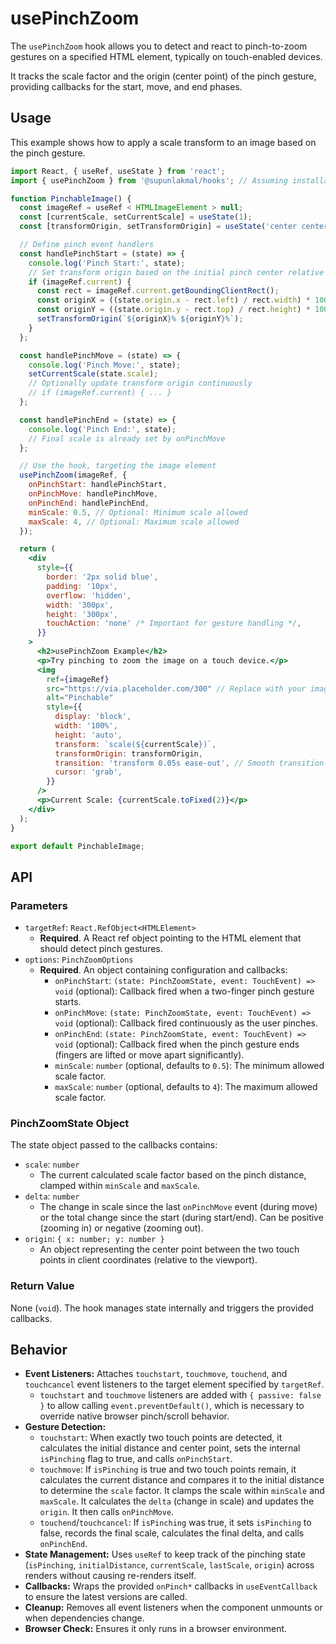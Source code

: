 # usePinchZoom

The `usePinchZoom` hook allows you to detect and react to pinch-to-zoom gestures on a specified HTML element, typically on touch-enabled devices.

It tracks the scale factor and the origin (center point) of the pinch gesture, providing callbacks for the start, move, and end phases.

## Usage

This example shows how to apply a scale transform to an image based on the pinch gesture.

```jsx
import React, { useRef, useState } from 'react';
import { usePinchZoom } from '@supunlakmal/hooks'; // Assuming installation

function PinchableImage() {
  const imageRef = useRef < HTMLImageElement > null;
  const [currentScale, setCurrentScale] = useState(1);
  const [transformOrigin, setTransformOrigin] = useState('center center');

  // Define pinch event handlers
  const handlePinchStart = (state) => {
    console.log('Pinch Start:', state);
    // Set transform origin based on the initial pinch center relative to the element
    if (imageRef.current) {
      const rect = imageRef.current.getBoundingClientRect();
      const originX = ((state.origin.x - rect.left) / rect.width) * 100;
      const originY = ((state.origin.y - rect.top) / rect.height) * 100;
      setTransformOrigin(`${originX}% ${originY}%`);
    }
  };

  const handlePinchMove = (state) => {
    console.log('Pinch Move:', state);
    setCurrentScale(state.scale);
    // Optionally update transform origin continuously
    // if (imageRef.current) { ... }
  };

  const handlePinchEnd = (state) => {
    console.log('Pinch End:', state);
    // Final scale is already set by onPinchMove
  };

  // Use the hook, targeting the image element
  usePinchZoom(imageRef, {
    onPinchStart: handlePinchStart,
    onPinchMove: handlePinchMove,
    onPinchEnd: handlePinchEnd,
    minScale: 0.5, // Optional: Minimum scale allowed
    maxScale: 4, // Optional: Maximum scale allowed
  });

  return (
    <div
      style={{
        border: '2px solid blue',
        padding: '10px',
        overflow: 'hidden',
        width: '300px',
        height: '300px',
        touchAction: 'none' /* Important for gesture handling */,
      }}
    >
      <h2>usePinchZoom Example</h2>
      <p>Try pinching to zoom the image on a touch device.</p>
      <img
        ref={imageRef}
        src="https://via.placeholder.com/300" // Replace with your image URL
        alt="Pinchable"
        style={{
          display: 'block',
          width: '100%',
          height: 'auto',
          transform: `scale(${currentScale})`,
          transformOrigin: transformOrigin,
          transition: 'transform 0.05s ease-out', // Smooth transition slightly
          cursor: 'grab',
        }}
      />
      <p>Current Scale: {currentScale.toFixed(2)}</p>
    </div>
  );
}

export default PinchableImage;
```

## API

### Parameters

- `targetRef`: `React.RefObject<HTMLElement>`
  - **Required**. A React ref object pointing to the HTML element that should detect pinch gestures.
- `options`: `PinchZoomOptions`
  - **Required**. An object containing configuration and callbacks:
    - `onPinchStart`: `(state: PinchZoomState, event: TouchEvent) => void` (optional): Callback fired when a two-finger pinch gesture starts.
    - `onPinchMove`: `(state: PinchZoomState, event: TouchEvent) => void` (optional): Callback fired continuously as the user pinches.
    - `onPinchEnd`: `(state: PinchZoomState, event: TouchEvent) => void` (optional): Callback fired when the pinch gesture ends (fingers are lifted or move apart significantly).
    - `minScale`: `number` (optional, defaults to `0.5`): The minimum allowed scale factor.
    - `maxScale`: `number` (optional, defaults to `4`): The maximum allowed scale factor.

### PinchZoomState Object

The state object passed to the callbacks contains:

- `scale`: `number`
  - The current calculated scale factor based on the pinch distance, clamped within `minScale` and `maxScale`.
- `delta`: `number`
  - The change in scale since the last `onPinchMove` event (during move) or the total change since the start (during start/end). Can be positive (zooming in) or negative (zooming out).
- `origin`: `{ x: number; y: number }`
  - An object representing the center point between the two touch points in client coordinates (relative to the viewport).

### Return Value

None (`void`). The hook manages state internally and triggers the provided callbacks.

## Behavior

- **Event Listeners:** Attaches `touchstart`, `touchmove`, `touchend`, and `touchcancel` event listeners to the target element specified by `targetRef`.
  - `touchstart` and `touchmove` listeners are added with `{ passive: false }` to allow calling `event.preventDefault()`, which is necessary to override native browser pinch/scroll behavior.
- **Gesture Detection:**
  - `touchstart`: When exactly two touch points are detected, it calculates the initial distance and center point, sets the internal `isPinching` flag to true, and calls `onPinchStart`.
  - `touchmove`: If `isPinching` is true and two touch points remain, it calculates the current distance and compares it to the initial distance to determine the `scale` factor. It clamps the scale within `minScale` and `maxScale`. It calculates the `delta` (change in scale) and updates the `origin`. It then calls `onPinchMove`.
  - `touchend`/`touchcancel`: If `isPinching` was true, it sets `isPinching` to false, records the final scale, calculates the final delta, and calls `onPinchEnd`.
- **State Management:** Uses `useRef` to keep track of the pinching state (`isPinching`, `initialDistance`, `currentScale`, `lastScale`, `origin`) across renders without causing re-renders itself.
- **Callbacks:** Wraps the provided `onPinch*` callbacks in `useEventCallback` to ensure the latest versions are called.
- **Cleanup:** Removes all event listeners when the component unmounts or when dependencies change.
- **Browser Check:** Ensures it only runs in a browser environment.
